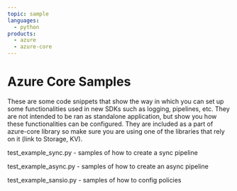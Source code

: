 ```yaml
---
topic: sample
languages:
  - python
products:
  - azure
  - azure-core
---
```


# Azure Core Samples

These are some code snippets that show the way in which you can set up some functionalities used in new SDKs such as logging, pipelines, etc. They are not intended to be ran as standalone application, but show you how these functionalities can be configured. They are included as a part of azure-core library so make sure you are using one of the libraries that rely on it (link to Storage, KV).

test_example_sync.py - samples of how to create a sync pipeline

test_example_async.py - samples of how to create an async pipeline

test_example_sansio.py - samples of how to config policies
